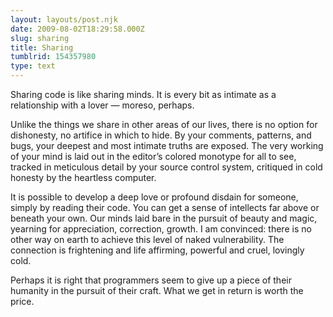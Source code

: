 ```yaml
---
layout: layouts/post.njk
date: 2009-08-02T18:29:58.000Z
slug: sharing
title: Sharing
tumblrid: 154357980
type: text
---
```

<p>Sharing code is like sharing minds.  It is every bit as intimate as a relationship with a lover — moreso, perhaps.</p>

<p>Unlike the things we share in other areas of our lives, there is no option for dishonesty, no artifice in which to hide.  By your comments, patterns, and bugs, your deepest and most intimate truths are exposed.  The very working of your mind is laid out in the editor&rsquo;s colored monotype for all to see, tracked in meticulous detail by your source control system, critiqued in cold honesty by the heartless computer.</p>

<p>It is possible to develop a deep love or profound disdain for someone, simply by reading their code.  You can get a sense of intellects far above or beneath your own.  Our minds laid bare in the pursuit of beauty and magic, yearning for appreciation, correction, growth.  I am convinced: there is no other way on earth to achieve this level of naked vulnerability.  The connection is frightening and life affirming, powerful and cruel, lovingly cold.</p>

<p>Perhaps it is right that programmers seem to give up a piece of their humanity in the pursuit of their craft.  What we get in return is worth the price.</p>
